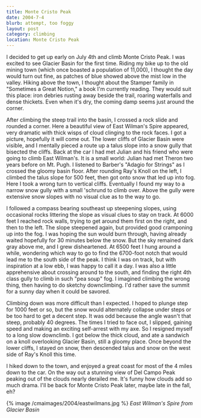 ```yaml
---
title: Monte Cristo Peak
date: 2004-7-4
blurb: attempt, too foggy
layout: post
category: climbing
location: Monte Cristo Peak
---
```


<p>
I decided to get up early on July 4th and climb Monte Cristo Peak. I was excited to
see Glacier Basin for the first time. Riding my bike up to the old mining town
(which once boasted a population of 11,000), I thought the day would turn out
fine, as patches of blue showed above the mist low in the valley. Hiking above
the town, I thought about the Stamper family in "Sometimes a Great Notion," a
book I'm currently reading. They would suit this place: iron debries rusting away
beside the trail, roaring waterfalls and dense thickets. Even when it's dry, the
coming damp seems just around the corner.
</p>
<p>
After climbing the steep trail into the basin, I crossed a rock slide and 
rounded a corner. Here a beautiful view of East Wilman's Spire appeared, very
dramatic with thick wisps of cloud clinging to the rock faces. I got a picture,
hopefully it will come out. The lower cliffs of Glacier Basin were visible,
and I mentally pieced a route up a talus slope into a snow gully that bisected
the cliffs. Back at the car I had met Julian and his friend who were going to
climb East Wilman's. It is a small world: Julian had met Theron two years
before on Mt. Pugh. I listened to Barber's "Adagio for Strings" as I crossed
the gloomy basin floor. After rounding Ray's Knoll on the left, I climbed the
talus slope for 500 feet, then got onto snow that led up into fog. Here I took
a wrong turn to vertical cliffs. Eventually I found my way to a narrow snow
gully with a small 'schrund to climb over. Above the gully were extensive snow
slopes with no visual clue as to the way to go. 
</p>
<p>
I followed a compass bearing southeast up steepening slopes, using occasional
rocks littering the slope as visual clues to stay on track. At 6000 feet I
reached rock walls, trying to get around them first on the right, and then
to the left. The slope steepened again, but provided good cramponing up into
the fog. I was hoping the sun would burn through, having already waited hopefully 
for 30 minutes below the snow. But the sky remained dark gray above me, and
I grew disheartened. At 6500 feet I hung around a while, wondering which way to
go to find the 6700-foot notch that would lead me to the south side of the peak.
I think I was on track, but with inspiration at a low ebb, I was happy to call
it a day. I was also a little apprehensive about crossing around to the south,
and finding the right 4th class gully to climb in such "pea soup" fog. I imagined
climbing the wrong thing, then having to do sketchy downclimbing. I'd rather
save the summit for a sunny day when it could be savored.
</p>
<p>
Climbing down was more difficult than I expected. I hoped to plunge step for
1000 feet or so, but the snow would alternately collapse under steps or be
too hard to get a decent step. It was odd because the angle wasn't that steep,
probably 40 degrees. The times I tried to face out, I slipped, gaining speed
and making an exciting self-arrest with my axe. So I resigned myself to a long
slow downclimb. I got below the thick cloud, and ate a sandwich on a knoll
overlooking Glacier Basin, still a gloomy place. Once beyond the lower cliffs, I
stayed on snow, then descended talus and snow on the west side of Ray's Knoll
this time. 
</p>
<p>
I hiked down to the town, and enjoyed a great coast for most of the 
4 miles down to the car. On the way out a stunning view of Del Campo Peak peaking
out of the clouds nearly derailed me. It's funny how clouds add so much drama.
I'll be back for Monte Cristo Peak later, maybe late in the fall, eh?
</p>


{% image /cmaimages/2004/eastwilmans.jpg %}
<i>East Wilman's Spire from Glacier Basin</i>
